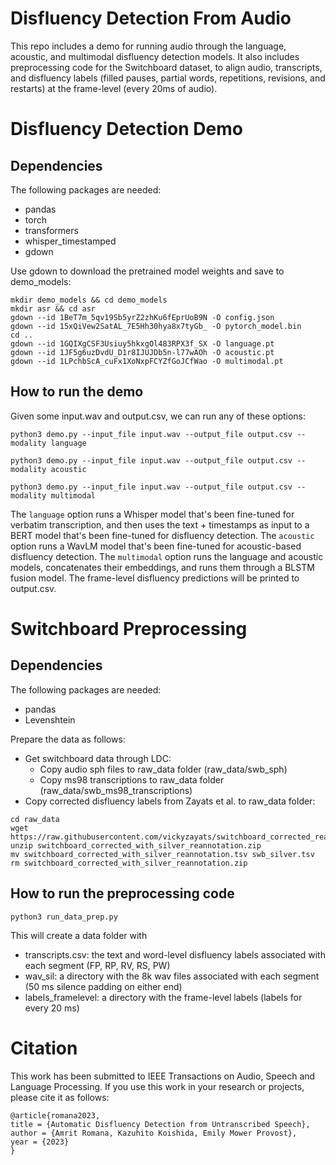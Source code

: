 # Disfluency Detection From Audio 

This repo includes a demo for running audio through the language, acoustic, and multimodal disfluency detection models. 
It also includes preprocessing code for the Switchboard dataset, to align audio, transcripts, and disfluency labels 
(filled pauses, partial words, repetitions, revisions, and restarts) at the frame-level (every 20ms of audio). 

# Disfluency Detection Demo

## Dependencies 

The following packages are needed: 
- pandas 
- torch 
- transformers 
- whisper_timestamped 
- gdown 

Use gdown to download the pretrained model weights and save to demo_models: 
```
mkdir demo_models && cd demo_models
mkdir asr && cd asr
gdown --id 1BeT7m_5qv19Sb5yrZ2zhKu6fEprUoB9N -O config.json
gdown --id 15xQiVew2SatAL_7E5Hh30hya8x7tyGb_ -O pytorch_model.bin
cd ..
gdown --id 1GQIXgCSF3Usiuy5hkxgOl483RPX3f_SX -O language.pt
gdown --id 1JF5g6uzDvdU_D1r8IJUJDb5n-l77wAOh -O acoustic.pt
gdown --id 1LPchbScA_cuFx1XoNxpFCYZfGoJCfWao -O multimodal.pt
```

## How to run the demo 

Given some input.wav and output.csv, we can run any of these options: 
```
python3 demo.py --input_file input.wav --output_file output.csv --modality language
```
```
python3 demo.py --input_file input.wav --output_file output.csv --modality acoustic
```
```
python3 demo.py --input_file input.wav --output_file output.csv --modality multimodal
```
The ``language`` option runs a Whisper model that's been fine-tuned for verbatim transcription, and then uses the text + timestamps as input to a BERT model that's been fine-tuned for disfluency detection.
The ``acoustic`` option runs a WavLM model that's been fine-tuned for acoustic-based disfluency detection. 
The ``multimodal`` option runs the language and acoustic models, concatenates their embeddings, and runs them through a BLSTM fusion model. 
The frame-level disfluency predictions will be printed to output.csv. 

# Switchboard Preprocessing 

## Dependencies 

The following packages are needed:
- pandas 
- Levenshtein

Prepare the data as follows: 
- Get switchboard data through LDC: 
  - Copy audio sph files to raw_data folder (raw_data/swb_sph)
  - Copy ms98 transcriptions to raw_data folder (raw_data/swb_ms98_transcriptions)
- Copy corrected disfluency labels from Zayats et al. to raw_data folder: 
```
cd raw_data
wget https://raw.githubusercontent.com/vickyzayats/switchboard_corrected_reannotated/master/switchboard_corrected_with_silver_reannotation.zip
unzip switchboard_corrected_with_silver_reannotation.zip
mv switchboard_corrected_with_silver_reannotation.tsv swb_silver.tsv
rm switchboard_corrected_with_silver_reannotation.zip
```

## How to run the preprocessing code
```
python3 run_data_prep.py 
```
This will create a data folder with 
- transcripts.csv: the text and word-level disfluency labels associated with each segment (FP, RP, RV, RS, PW)
- wav_sil: a directory with the 8k wav files associated with each segment (50 ms silence padding on either end)
- labels_framelevel: a directory with the frame-level labels (labels for every 20 ms) 

# Citation 
This work has been submitted to IEEE Transactions on Audio, Speech and Language Processing. If you use this work in your research or projects, please cite it as follows:
```
@article{romana2023,
title = {Automatic Disfluency Detection from Untranscribed Speech},
author = {Amrit Romana, Kazuhito Koishida, Emily Mower Provost},
year = {2023}
}
```
